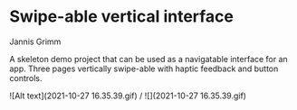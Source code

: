 # **Swipe-able vertical interface**

Jannis Grimm

A skeleton demo project that can be used as a navigatable interface for an app. Three pages vertically swipe-able with haptic feedback and button controls.

![Alt text](2021-10-27 16.35.39.gif) / ![](2021-10-27 16.35.39.gif)
